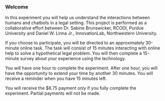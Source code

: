 ### Welcome

In this experiment you will help us understand the interactions between humans and chatbots in a legal setting. This project is performed as a collaborative effort between Dr. Sabine Brunswicker, RCODI, Purdue University and Daniel W. Linna Jr., InnovationLab, Northwestern University.

If you choose to participate, you will be directed to an approximately 30-minute online task. The task will consist of 15 minutes interacting with online help to solve a hypothetical legal problem. You will then complete a 15-minute survey about your experience using the technology.

You will have one hour to complete the experiment. After one hour, you will have the opportunity to extend your time by another 30 minutes. You will receive a reminder when you have 15 minutes left.

You will receive the $8.75 payment only if you fully complete the experiment. Partial payments will not be made.
